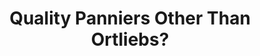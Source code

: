 ---
layout: community
category: community
title: "Quality Panniers Other Than Ortliebs?"
description: "Besides ortlieb what are some quality panniers brands?  Arkel. Jandd. The Ortliebs are pretty and slick looking and definitely waterproof. I went with Vaude Aqua mainly because they had a hard plastic backing making them more rigid."
isTopLevel: false
isSingleLevel: false
isArticle: false
datePublished: 2022-07-17 04:56:00 +0300
dateModified: 2022-07-17 04:56:00 +0300
published: false
---